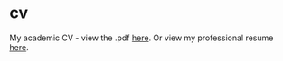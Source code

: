 # cv
My academic CV - view the .pdf [here](https://github.com/jeffjennings/cv/blob/gh-pages/cv.pdf). Or view my professional resume [here]().
